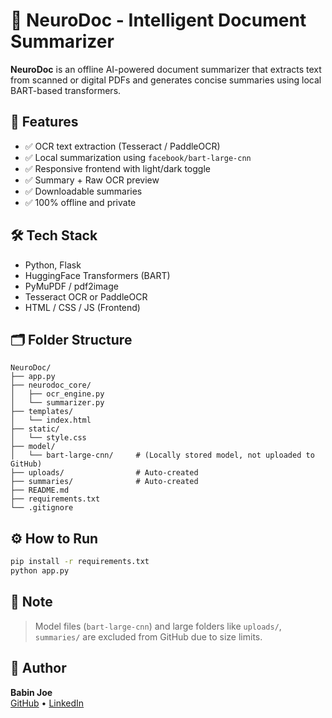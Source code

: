 # 🧠 NeuroDoc - Intelligent Document Summarizer

**NeuroDoc** is an offline AI-powered document summarizer that extracts text from scanned or digital PDFs and generates concise summaries using local BART-based transformers.

## 🚀 Features
- ✅ OCR text extraction (Tesseract / PaddleOCR)
- ✅ Local summarization using `facebook/bart-large-cnn`
- ✅ Responsive frontend with light/dark toggle
- ✅ Summary + Raw OCR preview
- ✅ Downloadable summaries
- ✅ 100% offline and private

## 🛠️ Tech Stack
- Python, Flask
- HuggingFace Transformers (BART)
- PyMuPDF / pdf2image
- Tesseract OCR or PaddleOCR
- HTML / CSS / JS (Frontend)

## 🗂 Folder Structure
```
NeuroDoc/
├── app.py
├── neurodoc_core/
│   ├── ocr_engine.py
│   └── summarizer.py
├── templates/
│   └── index.html
├── static/
│   └── style.css
├── model/
│   └── bart-large-cnn/     # (Locally stored model, not uploaded to GitHub)
├── uploads/                # Auto-created
├── summaries/              # Auto-created
├── README.md
├── requirements.txt
└── .gitignore
```

## ⚙️ How to Run
```bash
pip install -r requirements.txt
python app.py
```

## 🔐 Note
> Model files (`bart-large-cnn`) and large folders like `uploads/`, `summaries/` are excluded from GitHub due to size limits.

## 👤 Author
**Babin Joe**  
[GitHub](https://github.com/BABIN-JOE) • [LinkedIn](https://www.linkedin.com/in/babin-joe)
